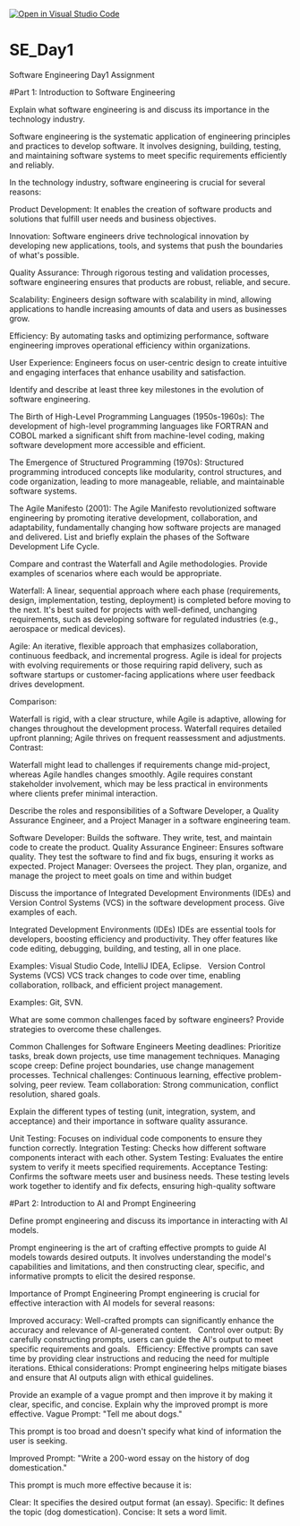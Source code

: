 [![Open in Visual Studio Code](https://classroom.github.com/assets/open-in-vscode-2e0aaae1b6195c2367325f4f02e2d04e9abb55f0b24a779b69b11b9e10269abc.svg)](https://classroom.github.com/online_ide?assignment_repo_id=15571978&assignment_repo_type=AssignmentRepo)
# SE_Day1
Software Engineering Day1 Assignment

#Part 1: Introduction to Software Engineering

Explain what software engineering is and discuss its importance in the technology industry.

Software engineering is the systematic application of engineering principles and practices to develop software. It involves designing, building, testing, and maintaining software systems to meet specific requirements efficiently and reliably.

In the technology industry, software engineering is crucial for several reasons:

Product Development: It enables the creation of software products and solutions that fulfill user needs and business objectives.

Innovation: Software engineers drive technological innovation by developing new applications, tools, and systems that push the boundaries of what's possible.

Quality Assurance: Through rigorous testing and validation processes, software engineering ensures that products are robust, reliable, and secure.

Scalability: Engineers design software with scalability in mind, allowing applications to handle increasing amounts of data and users as businesses grow.

Efficiency: By automating tasks and optimizing performance, software engineering improves operational efficiency within organizations.

User Experience: Engineers focus on user-centric design to create intuitive and engaging interfaces that enhance usability and satisfaction.


Identify and describe at least three key milestones in the evolution of software engineering.

The Birth of High-Level Programming Languages (1950s-1960s): The development of high-level programming languages like FORTRAN and COBOL marked a significant shift from machine-level coding, making software development more accessible and efficient.

The Emergence of Structured Programming (1970s): Structured programming introduced concepts like modularity, control structures, and code organization, leading to more manageable, reliable, and maintainable software systems.

The Agile Manifesto (2001): The Agile Manifesto revolutionized software engineering by promoting iterative development, collaboration, and adaptability, fundamentally changing how software projects are managed and delivered.
List and briefly explain the phases of the Software Development Life Cycle.


Compare and contrast the Waterfall and Agile methodologies. Provide examples of scenarios where each would be appropriate.

Waterfall: A linear, sequential approach where each phase (requirements, design, implementation, testing, deployment) is completed before moving to the next. It's best suited for projects with well-defined, unchanging requirements, such as developing software for regulated industries (e.g., aerospace or medical devices).

Agile: An iterative, flexible approach that emphasizes collaboration, continuous feedback, and incremental progress. Agile is ideal for projects with evolving requirements or those requiring rapid delivery, such as software startups or customer-facing applications where user feedback drives development.

Comparison:

Waterfall is rigid, with a clear structure, while Agile is adaptive, allowing for changes throughout the development process.
Waterfall requires detailed upfront planning; Agile thrives on frequent reassessment and adjustments.
Contrast:

Waterfall might lead to challenges if requirements change mid-project, whereas Agile handles changes smoothly.
Agile requires constant stakeholder involvement, which may be less practical in environments where clients prefer minimal interaction.

Describe the roles and responsibilities of a Software Developer, a Quality Assurance Engineer, and a Project Manager in a software engineering team.

Software Developer: Builds the software. They write, test, and maintain code to create the product.
Quality Assurance Engineer: Ensures software quality. They test the software to find and fix bugs, ensuring it works as expected.
Project Manager: Oversees the project. They plan, organize, and manage the project to meet goals on time and within budget


Discuss the importance of Integrated Development Environments (IDEs) and Version Control Systems (VCS) in the software development process. Give examples of each.

Integrated Development Environments (IDEs)
IDEs are essential tools for developers, boosting efficiency and productivity. They offer features like code editing, debugging, building, and testing, all in one place.   

Examples: Visual Studio Code, IntelliJ IDEA, Eclipse.   
Version Control Systems (VCS)
VCS track changes to code over time, enabling collaboration, rollback, and efficient project management.   

Examples: Git, SVN.

What are some common challenges faced by software engineers? Provide strategies to overcome these challenges.

Common Challenges for Software Engineers
Meeting deadlines: Prioritize tasks, break down projects, use time management techniques.
Managing scope creep: Define project boundaries, use change management processes.
Technical challenges: Continuous learning, effective problem-solving, peer review.
Team collaboration: Strong communication, conflict resolution, shared goals.

Explain the different types of testing (unit, integration, system, and acceptance) and their importance in software quality assurance.

Unit Testing: Focuses on individual code components to ensure they function correctly.
Integration Testing: Checks how different software components interact with each other.
System Testing: Evaluates the entire system to verify it meets specified requirements.
Acceptance Testing: Confirms the software meets user and business needs.
These testing levels work together to identify and fix defects, ensuring high-quality software

#Part 2: Introduction to AI and Prompt Engineering


Define prompt engineering and discuss its importance in interacting with AI models.

Prompt engineering is the art of crafting effective prompts to guide AI models towards desired outputs. It involves understanding the model's capabilities and limitations, and then constructing clear, specific, and informative prompts to elicit the desired response.   

Importance of Prompt Engineering
Prompt engineering is crucial for effective interaction with AI models for several reasons:

Improved accuracy: Well-crafted prompts can significantly enhance the accuracy and relevance of AI-generated content.   
Control over output: By carefully constructing prompts, users can guide the AI's output to meet specific requirements and goals.   
Efficiency: Effective prompts can save time by providing clear instructions and reducing the need for multiple iterations.
Ethical considerations: Prompt engineering helps mitigate biases and ensure that AI outputs align with ethical guidelines.   

Provide an example of a vague prompt and then improve it by making it clear, specific, and concise. Explain why the improved prompt is more effective.
Vague Prompt: "Tell me about dogs."

This prompt is too broad and doesn't specify what kind of information the user is seeking.

Improved Prompt: "Write a 200-word essay on the history of dog domestication."

This prompt is much more effective because it is:

Clear: It specifies the desired output format (an essay).
Specific: It defines the topic (dog domestication).
Concise: It sets a word limit.

